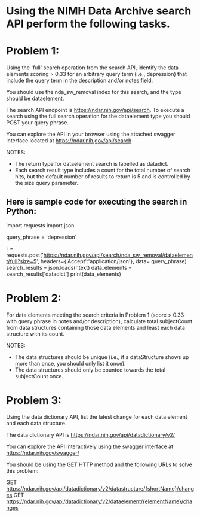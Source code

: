 Using the NIMH Data Archive search API perform the following tasks.
===================================================================

# Problem 1:

Using the 'full' search operation from the search API, identify the data elements scoring > 0.33 for an arbitrary query term (i.e., depression) that include the query term in the description and/or notes field.

You should use the nda_sw_removal index for this search, and the type should be dataelement. 

The search API endpoint is https://ndar.nih.gov/api/search.  To execute a search using the full search operation for the dataelement type you should POST your query phrase.

You can explore the API in your browser using the attached swagger interface located at https://ndar.nih.gov/api/search

NOTES:
- The return type for dataelement search is labelled as datadict.
- Each search result type includes a count for the total number of search hits, but the default number of results to return is 5 and is controlled by the size query parameter.

## Here is sample code for executing the search in Python:

import requests
import json

query_phrase = 'depression'

r = requests.post('https://ndar.nih.gov/api/search/nda_sw_removal/dataelement/full?size=5',
                  headers={'Accept':'application/json'},
                  data= query_phrase)
search_results = json.loads(r.text)
data_elements = search_results['datadict']
print(data_elements)

# Problem 2:

For data elements meeting the search criteria in Problem 1 (score > 0.33 with query phrase in notes and/or description), calculate total subjectCount from data structures containing those data elements and least each data structure with its count.

NOTES: 
- The data structures should be unique (i.e., if a dataStructure shows up more than once, you should only list it once).
- The data structures should only be counted towards the total subjectCount once.

# Problem 3:

Using the data dictionary API, list the latest change for each data element and each data structure.

The data dictionary API is https://ndar.nih.gov/api/datadictionary/v2/

You can explore the API interactively using the swagger interface at https://ndar.nih.gov/swagger/

You should be using the GET HTTP method and the following URLs to solve this problem:

GET https://ndar.nih.gov/api/datadictionary/v2/datastructure/{shortName}/changes
GET https://ndar.nih.gov/api/datadictionary/v2/dataelement/{elementName}/changes



